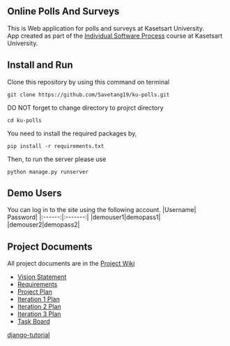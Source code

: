 ## Online Polls And Surveys
This is Web application for polls and surveys at Kasetsart University.  
App created as part of the [Individual Software Process](https://cpske.github.io/ISP) course at Kasetsart University.

## Install and Run
Clone this repository by using this command on terminal
```
git clone https://github.com/Savetang19/ku-polls.git
```
DO NOT forget to change directory to projrct directory
```
cd ku-polls
```
You need to install the required packages by,
```
pip install -r requirements.txt
```
Then, to run the server please use
```
python manage.py runserver
```

## Demo Users
You can log in to the site using the following account.
|Username| Password|
|:------:|:-------:|
|demouser1|demopass1|
|demouser2|demopass2|


## Project Documents
All project documents are in the [Project Wiki](../../wiki/Home)
* [Vision Statement](../../wiki/Vision%20Statement)
* [Requirements](../../wiki/Requirements)
* [Project Plan](../../wiki/Development%20Plan)
* [Iteration 1 Plan](../../wiki/Iteration%201%20Plan)
* [Iteration 2 Plan](../../wiki/Iteration%202%20Plan)
* [Iteration 3 Plan](../../wiki/Iteration%203%20Plan)
* [Task Board](../../projects)


[django-tutorial](https://docs.djangoproject.com/en/4.1/intro/tutorial01/)

